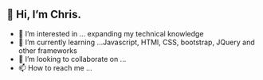 ## 👋 Hi, I’m Chris.

- 👀 I’m interested in ... expanding my technical knowledge
- 🌱 I’m currently learning ...Javascript, HTMl, CSS, bootstrap, JQuery and other frameworks
- 💞️ I’m looking to collaborate on ...
- 📫 How to reach me ...

<!---
rehpotsirhc21/rehpotsirhc21 is a ✨ special ✨ repository because its `README.md` (this file) appears on your GitHub profile.
You can click the Preview link to take a look at your changes.
--->
